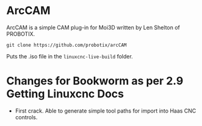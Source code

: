 # ArcCAM

  ArcCAM is a simple CAM plug-in for Moi3D written by Len Shelton of PROBOTIX.

    git clone https://github.com/probotix/arcCAM


Puts the .iso file in the ```linuxcnc-live-build``` folder.

# Changes for Bookworm as per 2.9 Getting Linuxcnc Docs
- First crack. Able to generate simple tool paths for import into Haas CNC controls.
   





